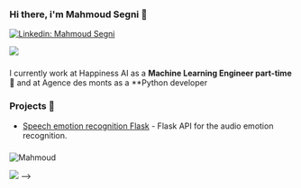 ### Hi there, i'm Mahmoud Segni 👋

[![Linkedin: Mahmoud Segni](https://img.shields.io/badge/-Mahmoud%20Segni-blue?style=flat-square&logo=Linkedin&logoColor=white&link=https://www.linkedin.com/in/ovbystrova/)](https://www.linkedin.com/in/segni-mahmoud/)


![](https://komarev.com/ghpvc/?username=mahmoudsegni&color=blue)
###

I currently work at Happiness AI  as a **Machine Learning Engineer part-time 🏦** and at Agence des monts as a **Python developer

<!-- More information about my work experience and background you can see here: [CV](resources/OlgaBystrovaCV.pdf) -->

### Projects 🐾
- [Speech emotion recognition Flask](https://github.com/mahmoudsegni/Flask-API-for-Audio-emotion-recognition) - Flask API for the audio emotion recognition.
<!-- - [Fake News Detector / Text GANs](https://github.com/ovbystrova/hse_diploma_bc) - exploration of text GANs in fake news domain -->

###  
![Mahmoud](https://github-readme-stats.vercel.app/api?username=mahmoudsegni&show_icons=true&theme=dark)


<!-- ### Recent Activity
<!--START_SECTION:activity-->
<!-- 1. ❗️ Opened issue [#2](https://github.com/ovbystrova/InstructionNER/issues/2) in [ovbystrova/InstructionNER](https://github.com/ovbystrova/InstructionNER)
<!--END_SECTION:activity-->
![](https://hit.yhype.me/github/profile?user_id=31935102) -->
